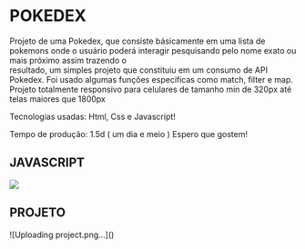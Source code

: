 # POKEDEX

Projeto de uma Pokedex, que consiste básicamente em uma lista de pokemons onde o usuário poderá interagir pesquisando pelo nome exato ou mais próximo assim trazendo o </br>
resultado, um simples projeto que constituiu em um consumo de API Pokedex. Foi usado algumas funções especificas como match, filter e map. 
Projeto totalmente responsivo para celulares de tamanho min de 320px até telas maiores que 1800px 

Tecnologias usadas: Html, Css e Javascript!

Tempo de produção: 1.5d ( um dia e meio )
Espero que gostem!

<h2>JAVASCRIPT</h2>
<img src="https://user-images.githubusercontent.com/110071892/196892192-d4421ba4-24d2-43be-97d0-e477813dec82.png" />

<h2>PROJETO</h2>
![Uploading project.png…]()
